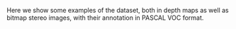 Here we show some examples of the dataset, both in depth maps as well as bitmap stereo images, with their annotation in PASCAL VOC format.
